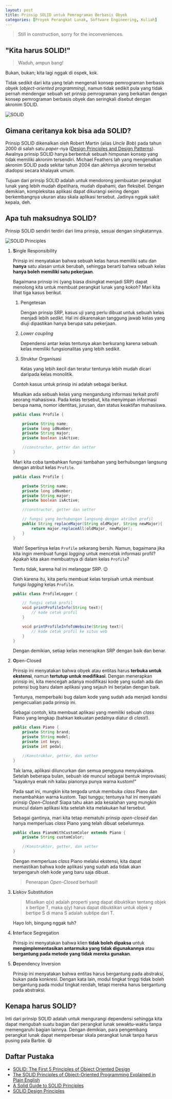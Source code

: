 ```yaml
---
layout: post
title: Prinsip SOLID untuk Pemrograman Berbasis Obyek
categories: [Proyek Perangkat Lunak, Software Engineering, Kuliah]
---
```


> Still in construction, sorry for the inconveniences.

## "Kita harus SOLID!"

> Waduh, ampun bang!

Bukan, bukan; kita lagi nggak di ospek, kok.

Tidak sedikit dari kita yang telah mengenali konsep pemrograman berbasis obyek (*object-oriented programming*), namun tidak sedikit pula yang tidak pernah mendengar sebuah set prinsip pemrograman yang berkaitan dengan konsep pemrograman berbasis obyek dan seringkali disebut dengan akronim SOLID.

![SOLID](https://www.thoughtworks.com/content/dam/thoughtworks/images/photography/inline-image/insights/blog/agile-engineering-practices/blg_inline_solid_principles.png)

## Gimana ceritanya kok bisa ada SOLID?

Prinsip SOLID dikenalkan oleh Robert Martin (alias *Uncle Bob*) pada tahun 2000 di salah satu *paper*-nya ([Design Principles and Design Patterns](web.archive.org/web/20191116231621/fi.ort.edu.uy/innovaportal/file/2032/1/design_principles.pdf)). Awalnya prinsip SOLID hanya berbentuk sebuah himpunan konsep yang tidak memiliki akronim tersendiri. Michael Feathers lah yang mengenalkan akronim SOLID pada sekitar tahun 2004 dan akhirnya akronim tersebut diadopsi secara khalayak umum.

Tujuan dari prinsip SOLID adalah untuk mendorong pembuatan perangkat lunak yang lebih mudah dipelihara, mudah dipahami, dan fleksibel. Dengan demikian, kompleksitas aplikasi dapat dikurangi seiring dengan berkembangnya ukuran atau skala aplikasi tersebut. Jadinya nggak sakit kepala, deh.

## Apa tuh maksudnya SOLID?

Prinsip SOLID sendiri terdiri dari lima prinsip, sesuai dengan singkatannya.

![SOLID Principles](https://devopedia.org/images/article/177/8101.1558682601.png)

1. **S**ingle Responsibility

    Prinsip ini menyatakan bahwa sebuah kelas harus memiliki satu dan **hanya** satu alasan untuk berubah, sehingga berarti bahwa sebuah kelas **hanya boleh memiliki satu pekerjaan**.

    Bagaimana prinsip ini (yang biasa disingkat menjadi SRP) dapat menolong kita untuk membuat perangkat lunak yang kokoh? Mari kita lihat tiga kasus berikut.

    1. Pengetesan

        Dengan prinsip SRP, kasus uji yang perlu dibuat untuk sebuah kelas menjadi lebih sedikt. Hal ini dikarenakan tanggung jawab kelas yang diuji dipastikan hanya berupa satu pekerjaan.

    2. *Lower coupling*

        Dependensi antar kelas tentunya akan berkurang karena sebuah kelas memiliki fungsionalitas yang lebih sedikit.

    3. Struktur Organisasi

        Kelas yang lebih kecil dan teratur tentunya lebih mudah dicari daripada kelas monolitik.

    Contoh kasus untuk prinsip ini adalah sebagai berikut.

    Misalkan ada sebuah kelas yang mengandung informasi terkait profil seorang mahasiswa. Pada kelas tersebut, kita menyimpan informasi berupa nama, nomor identitas, jurusan, dan status keaktifan mahasiswa.

    ```java
    public class Profile {

        private String name;
        private long idNumber;
        private String major;
        private boolean isActive;

        //constructor, getter dan setter
    }
    ```

    Mari kita coba tambahkan fungsi tambahan yang berhubungan langsung dengan atribut kelas `Profile`.

    ```java
    public class Profile {

        private String name;
        private long idNumber;
        private String major;
        private boolean isActive;

        //constructor, getter dan setter

        // fungsi yang berhubungan langsung dengan atribut profil
        public String replaceMajor(String oldMajor, String newMajor){
            return major.replaceAll(oldMajor, newMajor);
        }
    }
    ```

    Wah! Sepertinya kelas `Profile` sekarang bersih. Namun, bagaimana jika kita ingin membuat fungsi *logging* untuk mencetak informasi profil? Apakah kita akan membuatnya di dalam kelas `Profile`?

    Tentu tidak, karena hal ini melanggar SRP. 😉

    Oleh karena itu, kita perlu membuat kelas terpisah untuk membuat fungsi *logging* kelas `Profile`.

    ```java
    public class ProfileLogger {

        // fungsi cetak profil 
        void printProfileInfo(String text){
            // kode cetak profil
        }

        void printProfileInfoToWebsite(String text){
            // kode cetak profil ke situs web
        }
    }
    ```

    Dengan demikian, setiap kelas menerapkan SRP dengan baik dan benar.

2. **O**pen-Closed

    Prinsip ini menyatakan bahwa obyek atau entitas harus **terbuka untuk ekstensi**, namun **tertutup untuk modifikasi**. Dengan menerapkan prinsip ini, kita mencegah adanya modifikasi kode yang sudah ada dan potensi bug baru dalam aplikasi yang sejauh ini berjalan dengan baik.

    Tentunya, memperbaiki bug dalam kode yang sudah ada menjadi kondisi pengecualian pada prinsip ini.

    Sebagai contoh, kita membuat aplikasi yang memiliki sebuah *class* Piano yang lengkap (bahkan kekuatan pedalnya diatur di *class*!).

    ```java
    public class Piano {
        private String brand;
        private String model;
        private int keys;
        private int pedal;

        //Konstruktor, getter, dan setter
    }
    ```

    Tak lama, aplikasi diluncurkan dan semua pengguna menyukainya. Setelah beberapa bulan, sebuah ide muncul sebagai bentuk improvisasi; "kayaknya enak nih kalau pianonya punya warna kustom!"

    Pada saat ini, mungkin kita tergoda untuk membuka *class* Piano dan menambahkan warna kustom. Tapi tunggu; tentunya hal ini menyalahi prinsip *Open-Closed*! Siapa tahu akan ada kesalahan yang mungkin muncul dalam aplikasi kita setelah kita melakukan hal tersebut.

    Sebagai gantinya, mari kita tetap mematuhi prinsip *open-closed* dan hanya memperluas *class* Piano yang telah dibuat sebelumnya.

    ```java
    public class PianoWithCustomColor extends Piano {
        private String customColor;

        //Konstruktor, getter, dan setter
    }
    ```

    Dengan memperluas *class* Piano melalui ekstensi, kita dapat memastikan bahwa kode aplikasi yang sudah ada tidak akan terpengaruh oleh kode yang baru saja dibuat.

    > Penerapan *Open-Closed* berhasil!

3. **L**iskov Substitution

    > Misalkan q(x) adalah properti yang dapat dibuktikan tentang objek x bertipe T, maka q(y) harus dapat dibuktikan untuk objek y bertipe S di mana S adalah subtipe dari T.

    Hayo loh, bingung nggak tuh?

4. **I**nterface Segregation

    Prinsip ini menyatakan bahwa klien **tidak boleh dipaksa** untuk **mengimplementasikan antarmuka yang tidak digunakannya** atau **bergantung pada metode yang tidak mereka gunakan**.

5. **D**ependency Inversion

    Prinsip ini menyatakan bahwa entitas harus bergantung pada abstraksi, bukan pada konkresi. Dengan kata lain, modul tingkat tinggi tidak boleh bergantung pada modul tingkat rendah, tetapi mereka harus bergantung pada abstraksi.

## Kenapa harus SOLID?

Inti dari prinsip SOLID adalah untuk mengurangi dependensi sehingga kita dapat mengubah suatu bagian dari perangkat lunak sewaktu-waktu tanpa memengaruhi bagian lainnya. Dengan demikian, para pengembang perangkat lunak dapat memperbesar skala perangkat lunak tanpa harus pusing pala Barbie. 😆

## Daftar Pustaka

- [SOLID: The First 5 Principles of Object Oriented Design](https://www.digitalocean.com/community/conceptual-articles/s-o-l-i-d-the-first-five-principles-of-object-oriented-design)
- [The SOLID Principles of Object-Oriented Programming Explained in Plain English](https://www.freecodecamp.org/news/solid-principles-explained-in-plain-english/)
- [A Solid Guide to SOLID Principles](https://www.baeldung.com/solid-principles)
- [SOLID Design Principles](https://devopedia.org/solid-design-principles)
